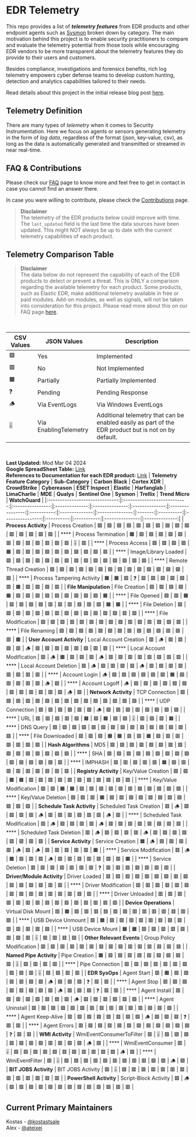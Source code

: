 # EDR Telemetry

This repo provides a list of _**telemetry features**_ from EDR products and other endpoint agents such as [Sysmon](https://learn.microsoft.com/en-us/sysinternals/downloads/sysmon) broken down by category. The main motivation behind this project is to enable security practitioners to compare and evaluate the telemetry potential from those tools while encouraging EDR vendors to be more transparent about the telemetry features they do provide to their users and customers.

Besides compliance, investigations and forensics benefits, rich log telemetry empowers cyber defense teams to develop custom hunting, detection and analytics capabilities tailored to their needs.

Read details about this project in the initial release blog post [here](https://kostas-ts.medium.com/edr-telemetry-project-a-comprehensive-comparison-d5ed1745384b). 

## Telemetry Definition
There are many types of *telemetry* when it comes to Security Instrumentation. Here we focus on agents or sensors generating telemetry in the form of *log data*, regardless of the format (json, key-value, csv), as long as the data is automatically generated and transmitted or streamed in near real-time.

## FAQ & Contributions

Please check our [FAQ](https://github.com/tsale/EDR-Telemetry/wiki/FAQ) page to know more and feel free to get in contact in case you cannot find an answer there.

In case you ware willing to contribute, please check the [Contributions](https://github.com/tsale/EDR-Telemetry/wiki#contribution-guidelines) page.

>**Disclaimer**\
The telemetry of the EDR products below could improve with time. The `last_updated` field is the last time the data sources have been updated. This might NOT always be up to date with the current telemetry capabilities of each product.
>

Telemetry Comparison Table
-----------------------------------

>**Disclaimer**\
The data below do not represent the capability of each of the EDR products to detect or prevent a threat. This is ONLY a comparison regarding the available telemetry for each product. Some products, such as Elastic EDR, make additional telemetry available in free or paid modules. Add-on modules, as well as signals, will not be taken into consideration for this project. Please read more about this on our FAQ page [here](https://github.com/tsale/EDR-Telemetry/wiki/FAQ#7-what-is-the-scope-of-the-telemetry-comparison-table-for-edr-products).

<br>

| CSV Values 	| JSON Values               	| Description
|-------	|-----------------------	|-----------------------
| 🟩     	| Yes           	        | Implemented
| 🟥     	| No       	                | Not Implemented
| 🟧     	| Partially	                | Partially Implemented
| ❓     	| Pending                	| Pending Response
| 🪵     	| Via EventLogs           	| Via Windows EventLogs
| 🎚️     	| Via EnablingTelemetry         	| Additional telemetry that can be enabled easily as part of the EDR product but is not on by default.
<br>

**Last Updated:** Mod Mar 04 2024\
**Google SpreadSheet Table:** [Link](https://docs.google.com/spreadsheets/d/1ZMFrD6F6tvPtf_8McC-kWrNBBec_6Si3NW6AoWf3Kbg/edit?usp=sharing) \
**References to Documentation for each EDR product:** [Link](https://github.com/tsale/EDR-Telemetry/wiki#product-documentation-references)
| **Telemetry Feature Category** | **Sub-Category**            | **Carbon Black** | **Cortex XDR** | **CrowdStrike** | **Cybereason** | **ESET Inspect** | **Elastic** | **Harfanglab** | **LimaCharlie** | **MDE** | **Qualys** | **Sentinel One** | **Sysmon** | **Trellix** | **Trend Micro** | **WatchGuard** |
|:------------------------------:|:---------------------------:|:----------------:|:--------------:|:---------------:|:--------------:|:----------------:|:-----------:|:--------------:|:---------------:|:-------:|:----------:|:----------------:|:----------:|:-----------:|:---------------:|:--------------:|
| **Process Activity**           | Process Creation            | 🟩               | 🟩             | 🟩              | 🟩             | 🟩               | 🟩          | 🟩             | 🟩              | 🟩      | 🟩         | 🟩               | 🟩         | 🟩          | 🟩              | 🟩             |
| ****                           | Process Termination         | 🟧               | 🟩             | 🟩              | 🟩             | 🟩               | 🟩          | 🟥             | 🟩              | 🟩      | 🟩         | 🟥               | 🟩         | 🟥          | 🎚️             | 🟥             |
| ****                           | Process Access              | 🟩               | 🟩             | 🟩              | 🟩             | 🟧               | 🟩          | 🟩             | 🟩              | 🟩      | 🟥         | 🟩               | 🟩         | 🟩          | 🟩              | 🟥             |
| ****                           | Image/Library Loaded        | 🟩               | 🟩             | 🟩              | 🟩             | 🟩               | 🟩          | 🟩             | 🟩              | 🟩      | 🟩         | 🟩               | 🟩         | 🟩          | 🟩              | 🟩             |
| ****                           | Remote Thread Creation      | 🟩               | 🟩             | 🟩              | 🟩             | 🟩               | 🟩          | 🟩             | 🟩              | 🟩      | 🟥         | 🟩               | 🟩         | 🟩          | 🟩              | 🟩             |
| ****                           | Process Tampering Activity  | 🟧               | 🟧             | 🟩              | ❓              | 🟥               | 🟩          | 🟩             | 🟩              | 🟩      | 🟥         | 🟧               | 🟩         | 🟩          | 🟩              | 🟥             |
| **File Manipulation**          | File Creation               | 🟩               | 🟩             | 🟩              | 🟩             | 🟧               | 🟩          | 🟩             | 🟩              | 🟩      | 🟩         | 🟩               | 🟩         | 🟩          | 🟩              | 🟧             |
| ****                           | File Opened                 | 🟩               | 🟥             | 🟧              | 🟥             | 🟥               | 🟩          | 🟩             | 🟥              | 🟥      | 🟥         | 🟥               | 🟥         | 🟩          | 🟧              | 🟧             |
| ****                           | File Deletion               | 🟩               | 🟩             | 🟩              | 🟩             | 🟩               | 🟩          | 🟥             | 🟩              | 🟩      | 🟩         | 🟩               | 🟩         | 🟩          | 🟥              | 🟥             |
| ****                           | File Modification           | 🟩               | 🟩             | 🟩              | 🟥             | 🟩               | 🟩          | 🟩             | 🟩              | 🟩      | 🟥         | 🟩               | 🟥         | 🟩          | 🟩              | 🟥             |
| ****                           | File Renaming               | 🟩               | 🟩             | 🟩              | 🟩             | 🟩               | 🟩          | 🟩             | 🟥              | 🟩      | 🟩         | 🟩               | 🟥         | 🟩          | 🟥              | 🟧             |
| **User Account Activity**      | Local Account Creation      | 🟥               | 🪵             | 🟩              | 🟥             | 🟩               | 🟥          | 🪵             | 🟥              | 🟩      | 🟥         | 🟥               | 🟥         | 🟩          | 🟥              | 🟥             |
| ****                           | Local Account Modification  | 🟥               | 🪵             | 🟧              | 🟥             | 🟩               | 🟥          | 🪵             | 🟥              | 🟩      | 🟥         | 🟥               | 🟥         | 🟩          | 🟥              | 🟥             |
| ****                           | Local Account Deletion      | 🟥               | 🪵             | 🟩              | 🟥             | 🟩               | 🟥          | 🪵             | 🟥              | 🟩      | 🟥         | 🟥               | 🟥         | 🟩          | 🟥              | 🟥             |
| ****                           | Account Login               | 🪵               | 🟩             | 🟩              | 🟩             | 🟩               | 🟩          | 🟩             | 🟧              | 🟩      | 🟥         | 🟩               | 🟥         | 🟩          | 🪵              | 🟩             |
| ****                           | Account Logoff              | 🪵               | 🟩             | 🟩              | 🟩             | 🟩               | 🟩          | 🟩             | 🟥              | 🟥      | 🟥         | 🟥               | 🟥         | 🟩          | 🪵              | 🟩             |
| **Network Activity**           | TCP Connection              | 🟩               | 🟩             | 🟩              | 🟩             | 🟩               | 🟩          | 🟩             | 🟩              | 🟩      | 🟩         | 🟩               | 🟩         | 🟩          | 🟩              | 🟩             |
| ****                           | UDP Connection              | 🟩               | 🟩             | 🟩              | 🟩             | 🟥               | 🟩          | 🪵             | 🟩              | 🟩      | 🟩         | 🟥               | 🟩         | 🟩          | 🟩              | 🟩             |
| ****                           | URL                         | 🟥               | 🟥             | 🟩              | 🟥             | 🟩               | 🟧          | 🟩             | 🟧              | 🟩      | 🟩         | 🎚️              | 🟥         | 🟩          | 🟥              | 🟧             |
| ****                           | DNS Query                   | 🟩               | 🟩             | 🟩              | 🟩             | 🟩               | 🟩          | 🟩             | 🟩              | 🟩      | 🟥         | 🟩               | 🟩         | 🟩          | 🟩              | 🟩             |
| ****                           | File Downloaded             | 🟥               | 🟥             | 🟩              | 🟧             | 🟧               | 🟥          | 🟥             | 🟧              | 🟩      | 🟥         | 🟥               | 🟥         | 🟥          | 🟩              | 🟩             |
| **Hash Algorithms**            | MD5                         | 🟩               | 🟩             | 🟩              | 🟩             | 🟩               | 🟩          | 🟩             | 🟩              | 🟩      | 🟩         | 🟩               | 🟩         | 🟩          | 🟩              | 🟩             |
| ****                           | SHA                         | 🟩               | 🟩             | 🟩              | 🟩             | 🟩               | 🟩          | 🟩             | 🟩              | 🟩      | 🟩         | 🟩               | 🟩         | 🟩          | 🟩              | 🟥             |
| ****                           | IMPHASH                     | 🟥               | 🟥             | 🟥              | 🟥             | 🟥               | 🟧          | 🟩             | 🟥              | 🟥      | 🟥         | 🟥               | 🟩         | 🟥          | 🟥              | 🟥             |
| **Registry Activity**          | Key/Value Creation          | 🟩               | 🟩             | 🟧              | 🟧             | 🟩               | 🟩          | 🟩             | 🟩              | 🟩      | 🟩         | 🟩               | 🟩         | 🟩          | 🟩              | 🟩             |
| ****                           | Key/Value Modification      | 🟩               | 🟩             | 🟧              | 🟧             | 🟩               | 🟩          | 🟩             | 🟩              | 🟩      | 🟥         | 🟩               | 🟩         | 🟩          | 🟩              | 🟩             |
| ****                           | Key/Value Deletion          | 🟩               | 🟩             | 🟥              | 🟧             | 🟩               | 🟩          | 🟩             | 🟩              | 🟩      | 🟩         | 🟩               | 🟩         | 🟩          | 🟩              | 🟩             |
| **Schedule Task Activity**     | Scheduled Task Creation     | 🟥               | 🪵             | 🟩              | 🟩             | 🟥               | 🟥          | 🪵             | 🟥              | 🟩      | 🟥         | 🟩               | 🟥         | 🟥          | 🪵              | 🟥             |
| ****                           | Scheduled Task Modification | 🟥               | 🪵             | 🟩              | 🟩             | 🟥               | 🟥          | 🪵             | 🟥              | 🟩      | 🟥         | 🟩               | 🟥         | 🟩          | 🟥              | 🟥             |
| ****                           | Scheduled Task Deletion     | 🟥               | 🪵             | 🟩              | 🟥             | 🟥               | 🟥          | 🪵             | 🟥              | 🟩      | 🟥         | 🟩               | 🟥         | 🟥          | 🟥              | 🟥             |
| **Service Activity**           | Service Creation            | 🟧               | 🪵             | 🟩              | 🟩             | 🟥               | 🟥          | 🪵             | 🟩              | 🪵      | 🟥         | 🟥               | 🟥         | 🟥          | 🟥              | 🟧             |
| ****                           | Service Modification        | 🟥               | 🪵             | 🟧              | 🟥             | 🟥               | 🟥          | 🪵             | 🟩              | 🟥      | 🟥         | 🟥               | 🟥         | 🟩          | 🟥              | 🟧             |
| ****                           | Service Deletion            | 🟥               | 🟥             | 🟥              | 🟥             | 🟥               | 🟥          | 🟥             | ❓               | 🟥      | 🟥         | 🟥               | 🟥         | 🟥          | 🟥              | 🟥             |
| **Driver/Module Activity**     | Driver Loaded               | 🟥               | 🟩             | 🟩              | 🟩             | 🟩               | 🟩          | 🟩             | 🟥              | 🟩      | 🟥         | 🟩               | 🟩         | 🟥          | 🟥              | 🟥             |
| ****                           | Driver Modification         | 🟥               | 🟥             | 🟩              | 🟥             | 🟥               | 🟥          | 🟥             | 🟩              | 🟥      | 🟥         | 🟥               | 🟥         | 🟥          | 🟥              | 🟥             |
| ****                           | Driver Unloaded             | 🟥               | 🟥             | 🟥              | 🟥             | 🟥               | 🟥          | 🟥             | 🟥              | 🟥      | 🟥         | 🟥               | 🟥         | 🟥          | 🟥              | 🟥             |
| **Device Operations**          | Virtual Disk Mount          | 🟥               | 🟧             | 🟩              | 🟥             | 🟥               | 🟥          | 🟥             | 🟩              | 🟥      | 🟥         | 🟥               | 🟥         | 🟥          | 🟥              | 🟩             |
| ****                           | USB Device Unmount          | 🟥               | 🟧             | 🟩              | 🟩             | 🟥               | 🟥          | 🟥             | 🟥              | 🟩      | 🟥         | 🟥               | 🟥         | 🟥          | 🟥              | 🟩             |
| ****                           | USB Device Mount            | 🟧               | 🟧             | 🟩              | 🟩             | 🟥               | 🟥          | 🟥             | 🟥              | 🟩      | 🟥         | 🎚️              | 🟥         | 🟥          | 🟥              | 🟩             |
| **Other Relevant Events**      | Group Policy Modification   | 🟥               | 🟥             | 🟥              | 🟥             | 🟥               | 🟥          | 🟥             | 🟥              | 🟩      | 🟥         | 🟥               | 🟥         | 🟥          | 🟥              | 🟥             |
| **Named Pipe Activity**        | Pipe Creation               | 🟧               | 🟥             | 🟩              | 🟥             | 🟩               | 🟥          | 🟩             | 🟩              | 🟩      | 🟥         | 🎚️              | 🟩         | 🟥          | 🟥              | 🟥             |
| ****                           | Pipe Connection             | 🟥               | 🟥             | 🟩              | 🟥             | 🟥               | 🟥          | 🟩             | 🟩              | 🟩      | 🟥         | 🎚️              | 🟩         | 🟩          | 🟥              | 🟥             |
| **EDR SysOps**                 | Agent Start                 | 🟥               | 🟧             | 🟩              | 🟩             | 🟥               | 🟥          | 🟩             | 🟩              | 🪵      | 🟩         | 🟩               | 🟩         | ❓           | 🟥              | 🟥             |
| ****                           | Agent Stop                  | 🟥               | 🟩             | 🟩              | 🟩             | 🟥               | 🟩          | 🟩             | 🟩              | 🪵      | 🟩         | 🟩               | 🟩         | ❓           | 🟥              | 🟥             |
| ****                           | Agent Install               | 🟥               | 🟩             | 🟥              | 🟩             | 🟩               | 🟥          | 🟩             | 🟩              | 🪵      | 🟩         | 🟩               | 🟥         | 🟩          | 🟥              | 🟩             |
| ****                           | Agent Uninstall             | 🟥               | 🟩             | 🟩              | 🟩             | 🟩               | 🟩          | 🟥             | 🟥              | 🟥      | 🟥         | 🟩               | 🟥         | 🟩          | 🟥              | 🟩             |
| ****                           | Agent Keep-Alive            | 🟥               | 🟩             | 🟩              | 🟩             | 🟩               | 🟥          | 🟩             | 🟩              | 🪵      | 🟩         | 🟩               | 🟥         | ❓           | 🟥              | 🟥             |
| ****                           | Agent Errors                | 🟥               | 🟩             | 🟩              | 🟥             | 🟩               | 🟩          | 🟩             | 🟩              | 🟩      | 🟩         | 🟩               | 🟩         | ❓           | 🟥              | 🟥             |
| **WMI Activity**               | WmiEventConsumerToFilter    | 🟥               | 🎚️            | 🟩              | 🟩             | 🟩               | 🟥          | 🟩             | 🟥              | 🟩      | 🟥         | 🟥               | 🟩         | 🟩          | 🪵              | 🟩             |
| ****                           | WmiEventConsumer            | 🟥               | 🎚️            | 🟩              | 🟩             | 🟩               | 🟥          | 🟩             | 🟥              | 🟩      | 🟥         | 🟥               | 🟩         | 🟩          | 🪵              | 🟩             |
| ****                           | WmiEventFilter              | 🟥               | 🎚️            | 🟩              | 🟩             | 🟩               | 🟥          | 🟩             | 🟥              | 🟩      | 🟥         | 🟥               | 🟩         | 🟩          | 🪵              | 🟩             |
| **BIT JOBS Activity**          | BIT JOBS Activity           | 🟥               | 🎚️            | 🟩              | 🟥             | 🟥               | 🟥          | 🟥             | 🟥              | 🟥      | 🟥         | 🟥               | 🟥         | 🟩          | 🟥              | 🟥             |
| **PowerShell Activity**        | Script-Block Activity       | 🟩               | 🪵             | 🟩              | 🟥             | 🟩               | 🟥          | 🟩             | 🟥              | 🟩      | 🟥         | 🟩               | 🟥         | 🟩          | 🟥              | 🟥             |






## Current Primary Maintainers
Kostas - [@kostastsale](https://twitter.com/Kostastsale)\
Alex - [@ateixei](https://twitter.com/ateixei)
